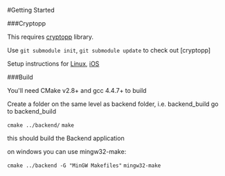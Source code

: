 #Getting Started

###Cryptopp

This requires [cryptopp](https://www.cryptopp.com/) library.

Use `git submodule init`, `git submodule update` to check out [cryptopp]

Setup instructions for [Linux](https://www.cryptopp.com/wiki/Linux#Build_and_Install_the_Library), [iOS](https://www.cryptopp.com/wiki/IOS_(Xcode)#Build_the_Library)

###Build

You'll need CMake v2.8+ and gcc 4.4.7+ to build

Create a folder on the same level as backend folder, i.e. backend_build
go to backend_build

`cmake ../backend/`
`make`

this should build the Backend application

on windows you can use mingw32-make:

`cmake ../backend -G "MinGW Makefiles"`
`mingw32-make`
